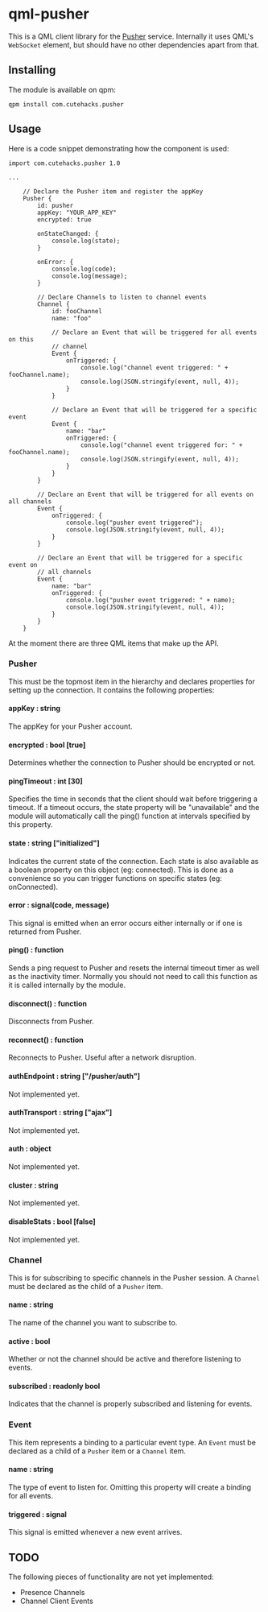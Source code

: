 # qml-pusher

This is a QML client library for the [Pusher](https://www.pusher.com) service. Internally
it uses QML's `WebSocket` element, but should have no other dependencies apart from that.
 
## Installing
 
The module is available on qpm:

```
qpm install com.cutehacks.pusher
```

## Usage

Here is a code snippet demonstrating how the component is used:

```
import com.cutehacks.pusher 1.0

...

    // Declare the Pusher item and register the appKey
    Pusher {
        id: pusher
        appKey: "YOUR_APP_KEY"
        encrypted: true

        onStateChanged: {
            console.log(state);
        }

        onError: {
            console.log(code);
            console.log(message);
        }

        // Declare Channels to listen to channel events
        Channel {
            id: fooChannel
            name: "foo"

            // Declare an Event that will be triggered for all events on this
            // channel
            Event {
                onTriggered: {
                    console.log("channel event triggered: " + fooChannel.name);
                    console.log(JSON.stringify(event, null, 4));
                }
            }

            // Declare an Event that will be triggered for a specific event
            Event {
                name: "bar"
                onTriggered: {
                    console.log("channel event triggered for: " + fooChannel.name);
                    console.log(JSON.stringify(event, null, 4));
                }
            }
        }

        // Declare an Event that will be triggered for all events on all channels
        Event {
            onTriggered: {
                console.log("pusher event triggered");
                console.log(JSON.stringify(event, null, 4));
            }
        }

        // Declare an Event that will be triggered for a specific event on
        // all channels
        Event {
            name: "bar"
            onTriggered: {
                console.log("pusher event triggered: " + name);
                console.log(JSON.stringify(event, null, 4));
            }
        }
    }
```

At the moment there are three QML items that make up the API.

### Pusher

This must be the topmost item in the hierarchy and declares properties for setting up the
connection. It contains the following properties:

#### appKey : string 

The appKey for your Pusher account.

#### encrypted : bool [true]

Determines whether the connection to Pusher should be encrypted or not.

#### pingTimeout : int [30]

Specifies the time in seconds that the client should wait before triggering a timeout. If a
timeout occurs, the state property will be "unavailable" and the module will automatically
call the ping() function at intervals specified by this property.

#### state : string ["initialized"]

Indicates the current state of the connection. Each state is also available as a boolean
property on this object (eg: connected). This is done as a convenience so you can trigger
functions on specific states (eg: onConnected).

#### error : signal(code, message)

This signal is emitted when an error occurs either internally or if one is returned from
Pusher.

#### ping() : function

Sends a ping request to Pusher and resets the internal timeout timer as well as the inactivity timer.
Normally you should not need to call this function as it is called internally by the module.

#### disconnect() :  function

Disconnects from Pusher.

#### reconnect() :  function

Reconnects to Pusher. Useful after a network disruption.

#### authEndpoint : string ["/pusher/auth"]

Not implemented yet.

#### authTransport : string ["ajax"]

Not implemented yet.

#### auth : object

Not implemented yet.

#### cluster : string

Not implemented yet.

#### disableStats : bool [false]

Not implemented yet.

### Channel

This is for subscribing to specific channels in the Pusher session. A `Channel` must be declared
as the child of a `Pusher` item.

#### name : string

The name of the channel you want to subscribe to.

#### active : bool

Whether or not the channel should be active and therefore listening to events.

#### subscribed : readonly bool

Indicates that the channel is properly subscribed and listening for events.

### Event

This item represents a binding to a particular event type. An `Event` must be declared as a child
of a `Pusher` item or a `Channel` item.

#### name : string

The type of event to listen for. Omitting this property will create a binding for all events.
 
#### triggered : signal

This signal is emitted whenever a new event arrives.

## TODO

The following pieces of functionality are not yet implemented:

* Presence Channels
* Channel Client Events

